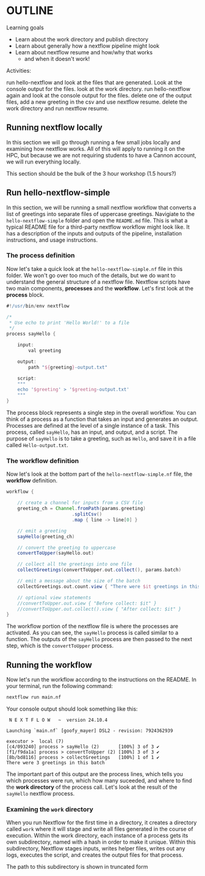 # OUTLINE

Learning goals

* Learn about the work directory and publish directory
* Learn about generally how a nextflow pipeline might look
* Learn about nextflow resume and how/why that works
    * and when it doesn't work!

Activities:

run hello-nextflow and look at the files that are generated. Look at the console output for the files.
look at the work directory.
run hello-nextflow again and look at the console output for the files.
delete one of the output files, add a new greeting in the csv and use nextflow resume.
delete the work directory and run nextflow resume.

## Running nextflow locally

In this section we will go through running a few small jobs locally and examining how nextflow works. All of this will apply to running it on the HPC, but because we are not requiring students to have a Cannon account, we will run everything locally. 

This section should be the bulk of the 3 hour workshop (1.5 hours?)

## Run hello-nextflow-simple

In this section, we will be running a small nextflow workflow that converts a list of greetings into separate files of uppercase greetings. Navigiate to the `hello-nextflow-simple` folder and open the `README.md` file. This is what a typical README file for a third-party nextflow workflow might look like. It has a description of the inputs and outputs of the pipeline, installation instructions, and usage instructions. 

### The process definition

Now let's take a quick look at the `hello-nextflow-simple.nf` file in this folder. We won't go over too much of the details, but we do want to understand the general structure of a nextflow file. Nextflow scripts have two main components, **processes** and the **workflow**. Let's first look at the **process** block. 

```groovy title="hello-nextflow-simple.nf" linenums="1"
#!/usr/bin/env nextflow

/*
 * Use echo to print 'Hello World!' to a file
 */
process sayHello {

    input:
        val greeting

    output:
        path "${greeting}-output.txt"

    script:
    """
    echo '$greeting' > '$greeting-output.txt'
    """
}
```

The process block represents a single step in the overall workflow. You can think of a process as a function that takes an input and generates an output. Processes are defined at the level of a single instance of a task. This process, called `sayHello`, has an input, and output, and a script. The purpose of `sayHello` is to take a greeting, such as `Hello`, and save it in a file called `Hello-output.txt`.

### The workflow definition

Now let's look at the bottom part of the `hello-nextflow-simple.nf` file, the **workflow** definition. 

```groovy title="hello-nextflow-simple.nf" linenums="1"
workflow {

    // create a channel for inputs from a CSV file
    greeting_ch = Channel.fromPath(params.greeting)
                        .splitCsv()
                        .map { line -> line[0] }

    // emit a greeting
    sayHello(greeting_ch)

    // convert the greeting to uppercase
    convertToUpper(sayHello.out)

    // collect all the greetings into one file
    collectGreetings(convertToUpper.out.collect(), params.batch)

    // emit a message about the size of the batch
    collectGreetings.out.count.view { "There were $it greetings in this batch" }

    // optional view statements
    //convertToUpper.out.view { "Before collect: $it" }
    //convertToUpper.out.collect().view { "After collect: $it" }
}
```

The workflow portion of the nextflow file is where the processes are activated. As you can see, the `sayHello` process is called similar to a function. The outputs of the `sayHello` process are then passed to the next step, which is the `convertToUpper` process. 

## Running the workflow

Now let's run the workflow according to the instructions on the README. In your terminal, run the following command:

```bash
nextflow run main.nf
```

Your console output should look something like this:

```title="Output" linenums="1"
 N E X T F L O W   ~  version 24.10.4

Launching `main.nf` [goofy_mayer] DSL2 - revision: 7924362939

executor >  local (7)
[c4/093240] process > sayHello (2)       [100%] 3 of 3 ✔
[f1/f9da1a] process > convertToUpper (2) [100%] 3 of 3 ✔
[8b/bd8116] process > collectGreetings   [100%] 1 of 1 ✔
There were 3 greetings in this batch
```

The important part of this output are the process lines, which tells you which processes were run, which how many suceeded, and where to find the **work directory** of the process call. Let's look at the result of the `sayHello` nextflow process.

### Examining the `work` directory

When you run Nextflow for the first time in a directory, it creates a directory called `work` where it will stage and write all files generated in the course of execution. Within the work directory, each instance of a process gets its own subdirectory, named with a hash in order to make it unique. Within this subdirectory, Nextflow stages inputs, writes helper files, writes out any logs, executes the script, and creates the output files for that process. 

The path to this subdirectory is shown in truncated form 